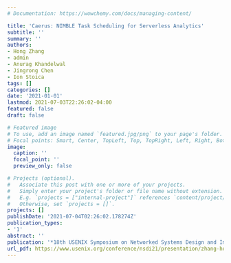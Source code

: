 ```yaml
---
# Documentation: https://wowchemy.com/docs/managing-content/

title: 'Caerus: NIMBLE Task Scheduling for Serverless Analytics'
subtitle: ''
summary: ''
authors:
- Hong Zhang
- admin
- Anurag Khandelwal
- Jingrong Chen
- Ion Stoica
tags: []
categories: []
date: '2021-01-01'
lastmod: 2021-07-03T22:26:02-04:00
featured: false
draft: false

# Featured image
# To use, add an image named `featured.jpg/png` to your page's folder.
# Focal points: Smart, Center, TopLeft, Top, TopRight, Left, Right, BottomLeft, Bottom, BottomRight.
image:
  caption: ''
  focal_point: ''
  preview_only: false

# Projects (optional).
#   Associate this post with one or more of your projects.
#   Simply enter your project's folder or file name without extension.
#   E.g. `projects = ["internal-project"]` references `content/project/deep-learning/index.md`.
#   Otherwise, set `projects = []`.
projects: []
publishDate: '2021-07-04T02:26:02.178274Z'
publication_types:
- '1'
abstract: ''
publication: '*18th USENIX Symposium on Networked Systems Design and Implementation (NSDI 21)*'
url_pdf: https://www.usenix.org/conference/nsdi21/presentation/zhang-hong
---
```

